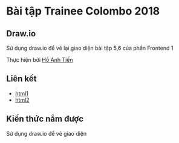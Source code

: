 # Bài tập Trainee Colombo 2018

## Draw.io

Sử dụng draw.io để vẽ lại giao diện bài tập 5,6 của phần Frontend 1

Thực hiện bởi [Hồ Anh Tiến](https://github.com/komatsu98)

## Liên kết

- [html1](https://drive.google.com/open?id=1PkhLA3Y2_24UPCNzpWd-PW82x6f4DeqY)
- [html2]()

## Kiến thức nắm được

Sử dụng draw.io để vẽ giao diện
